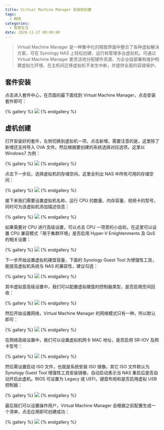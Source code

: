 ```yaml
---
title: Virtual Machine Manager 安装和创建
tags:
  - 群晖
categories:
  - 智慧生活
date: 2020-11-27 00:00:00
---
```


> Virtual Machine Manager 是一种集中化的精致界面中整合了各种虚拟解决方案，可在 Synology NAS 上轻松创建、运行和管理多台虚拟机。可通过 Virtual Machine Manager 更灵活地分配硬件资源、为企业级部署和维护构建虚拟化环境、在主机间迁移虚拟机不发生中断，并提供全面的容错保护。

<!-- more -->

## 套件安装

点击进入套件中心，在页面的最下面找到 Virtual Machine Manager，点击安装套件即可：

{% gallery %}
![](https://cdn.dusays.com/2020/11/286-1.jpg)
{% endgallery %}

## 虚机创建

打开安装好的套件，左侧切换到虚拟机一项，点击新增。需要注意的是，这里除了新增还支持导入 OVA 文件。然后根据要创建的系统选择对应选项，这里以 Windows7 为例：

{% gallery %}
![](https://cdn.dusays.com/2020/11/286-2.jpg)
{% endgallery %}

点击下一步后，选择虚拟机的存储空间。这里会列出 NAS 中所有可用的存储空间：

{% gallery %}
![](https://cdn.dusays.com/2020/11/286-3.jpg)
{% endgallery %}

接下来我们需要设置虚拟机名称、运行 CPU 的数量、内存容量、视频卡的型号，同时可为该虚拟机添加描述信息：

{% gallery %}
![](https://cdn.dusays.com/2020/11/286-4.jpg)
{% endgallery %}

如果需要对 CPU 进行高级设置，可以点击 CPU 一项旁的小齿轮。在这里可以设置 CPU 兼容模式「用于集群环境」是否启用 Hyper-V Enlightenments 及 QoS 的相关设置：

{% gallery %}
![](https://cdn.dusays.com/2020/11/286-5.jpg)
{% endgallery %}

下一步开始设置虚拟机硬盘容量，下面的 Synology Guest Tool 为增强性工具，能提高虚拟机系统与 NAS 的兼容性，建议勾选：

{% gallery %}
![](https://cdn.dusays.com/2020/11/286-6.jpg)
{% endgallery %}

其中虚拟盘高级设置中，我们可以配置虚拟硬盘的控制器类型，是否启用空间回收：

{% gallery %}
![](https://cdn.dusays.com/2020/11/286-7.jpg)
{% endgallery %}

然后开始设置网络，Virtual Machine Manager 的网络模式只有一种，所以默认即可：

{% gallery %}
![](https://cdn.dusays.com/2020/11/286-8.jpg)
{% endgallery %}

在网络高级设置中，我们可以设置虚拟机网卡 MAC 地址，是否启用 SR-IOV 及网卡型号：

{% gallery %}
![](https://cdn.dusays.com/2020/11/286-9.jpg)
{% endgallery %}

然后需设置启动 ISO 文件，也就是系统安装 ISO 镜像。其它 ISO 文件默认为 Synology Guest Tool 增强性工具安装镜像，自动启动表示当 NAS 重启后是否自动开启此虚机。BIOS 可设置为 Legacy 或 UEFI，键盘布局和是否启用虚拟 USB 控制器：

{% gallery %}
![](https://cdn.dusays.com/2020/11/286-10.jpg)
{% endgallery %}

最后我们可以设置操作用户，Virtual Machine Manager 会根据之前配置生成一个清单，点击应用即可创建成功：

{% gallery %}
![](https://cdn.dusays.com/2020/11/286-11.jpg)
{% endgallery %}